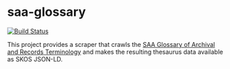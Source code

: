 saa-glossary
============

[![Build Status](https://secure.travis-ci.org/edsu/saa-glossary.png)](http://travis-ci.org/edsu/saa-glossary)

This project provides a scraper that crawls the [SAA Glossary of Archival and
Records Terminology](http://www2.archivists.org/glossary) and makes the
resulting thesaurus data available as SKOS JSON-LD.
